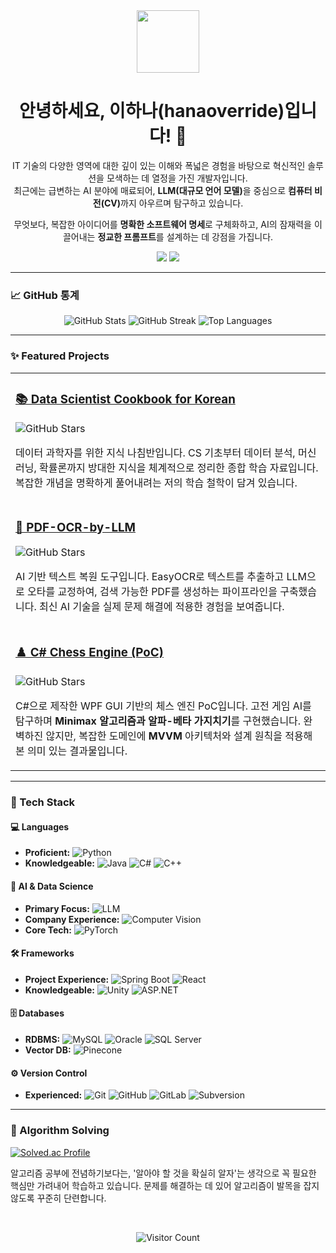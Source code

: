 <div align="center">
  <img src="https://media.giphy.com/media/WUlplcMpOCEmTGBtBW/giphy.gif" width="100">
  <h1>안녕하세요, 이하나(hanaoverride)입니다! 👋</h1>
</div>

<p align="center">
  IT 기술의 다양한 영역에 대한 깊이 있는 이해와 폭넓은 경험을 바탕으로 혁신적인 솔루션을 모색하는 데 열정을 가진 개발자입니다.<br>
  최근에는 급변하는 AI 분야에 매료되어, <strong>LLM(대규모 언어 모델)</strong>을 중심으로 <strong>컴퓨터 비전(CV)</strong>까지 아우르며 탐구하고 있습니다.
</p>

<p align="center">
  무엇보다, 복잡한 아이디어를 <strong>명확한 소프트웨어 명세</strong>로 구체화하고, AI의 잠재력을 이끌어내는 <strong>정교한 프롬프트</strong>를 설계하는 데 강점을 가집니다.
</p>

<div align="center">
  <a href="mailto:hanaoverride@gmail.com"><img src="https://img.shields.io/badge/Gmail-D14836?style=for-the-badge&logo=gmail&logoColor=white"></a>
  <a href="https://hanaoverride.tistory.com"><img src="https://img.shields.io/badge/Tistory_Blog-000000?style=for-the-badge&logo=tistory&logoColor=white"></a>
</div>

---

### 📈 GitHub 통계
<div align="center">
  <img src="https://github-readme-stats.vercel.app/api?username=hanaoverride&show_icons=true&theme=radical" alt="GitHub Stats">
  <img src="https://github-readme-streak-stats.herokuapp.com/?user=hanaoverride&theme=radical" alt="GitHub Streak">
  <img src="https://github-readme-stats.vercel.app/api/top-langs/?username=hanaoverride&layout=compact&theme=radical" alt="Top Languages">
</div>

---

### ✨ Featured Projects

<table>
  <!-- Project 1: Data Scientist Cookbook -->
  <tr>
    <td width="100%">
      <h3><a href="https://github.com/hanaoverride/data-scientist-cookbook-for-korean">📚 Data Scientist Cookbook for Korean</a></h3>
      <img src="https://img.shields.io/github/stars/hanaoverride/data-scientist-cookbook-for-korean?style=flat-square&color=white" alt="GitHub Stars">
      <p>데이터 과학자를 위한 지식 나침반입니다. CS 기초부터 데이터 분석, 머신러닝, 확률론까지 방대한 지식을 체계적으로 정리한 종합 학습 자료입니다. 복잡한 개념을 명확하게 풀어내려는 저의 학습 철학이 담겨 있습니다.</p>
    </td>
  </tr>
  <!-- Project 2: PDF-OCR-by-LLM -->
  <tr>
    <td width="100%">
      <h3><a href="https://github.com/hanaoverride/PDF-OCR-by-LLM">📄 PDF-OCR-by-LLM</a></h3>
      <img src="https://img.shields.io/github/stars/hanaoverride/PDF-OCR-by-LLM?style=flat-square&color=white" alt="GitHub Stars">
      <p>AI 기반 텍스트 복원 도구입니다. EasyOCR로 텍스트를 추출하고 LLM으로 오타를 교정하여, 검색 가능한 PDF를 생성하는 파이프라인을 구축했습니다. 최신 AI 기술을 실제 문제 해결에 적용한 경험을 보여줍니다.</p>
    </td>
  </tr>
  <!-- Project 3: C# Chess Engine -->
  <tr>
    <td width="100%">
      <h3><a href="https://github.com/hanaoverride/CSharpChessEngine">♟️ C# Chess Engine (PoC)</a></h3>
      <img src="https://img.shields.io/github/stars/hanaoverride/CSharpChessEnginePoC?style=flat-square&color=white" alt="GitHub Stars">
      <p>C#으로 제작한 WPF GUI 기반의 체스 엔진 PoC입니다. 고전 게임 AI를 탐구하며 <strong>Minimax 알고리즘과 알파-베타 가지치기</strong>를 구현했습니다. 완벽하진 않지만, 복잡한 도메인에 <strong>MVVM</strong> 아키텍처와 설계 원칙을 적용해 본 의미 있는 결과물입니다.</p>
    </td>
  </tr>
</table>

---

### 🚀 Tech Stack

#### 💻 Languages
*   **Proficient:**
    ![Python](https://img.shields.io/badge/Python-3776AB?style=for-the-badge&logo=python&logoColor=white)
*   **Knowledgeable:**
    ![Java](https://img.shields.io/badge/Java-007396?style=for-the-badge&logo=java&logoColor=white)
    ![C#](https://img.shields.io/badge/C%23-239120?style=for-the-badge&logo=c-sharp&logoColor=white)
    ![C++](https://img.shields.io/badge/C%2B%2B-00599C?style=for-the-badge&logo=cplusplus&logoColor=white)

#### 🧠 AI & Data Science
*   **Primary Focus:**
    ![LLM](https://img.shields.io/badge/Large%20Language%20Models-4285F4?style=for-the-badge&logo=google&logoColor=white)
*   **Company Experience:**
    ![Computer Vision](https://img.shields.io/badge/Computer%20Vision-FF5722?style=for-the-badge&logo=opencv&logoColor=white)
*   **Core Tech:**
    ![PyTorch](https://img.shields.io/badge/PyTorch-EE4C2C?style=for-the-badge&logo=pytorch&logoColor=white)

#### 🛠️ Frameworks
*   **Project Experience:**
    ![Spring Boot](https://img.shields.io/badge/Spring%20Boot-6DB33F?style=for-the-badge&logo=spring-boot&logoColor=white)
    ![React](https://img.shields.io/badge/React-61DAFB?style=for-the-badge&logo=react&logoColor=black)
*   **Knowledgeable:**
    ![Unity](https://img.shields.io/badge/Unity-000000?style=for-the-badge&logo=unity&logoColor=white)
    ![ASP.NET](https://img.shields.io/badge/ASP.NET-512BD4?style=for-the-badge&logo=dotnet&logoColor=white)

#### 🗄️ Databases
*   **RDBMS:**
    ![MySQL](https://img.shields.io/badge/MySQL-4479A1?style=for-the-badge&logo=mysql&logoColor=white)
    ![Oracle](https://img.shields.io/badge/Oracle-F80000?style=for-the-badge&logo=oracle&logoColor=white)
    ![SQL Server](https://img.shields.io/badge/SQL%20Server-CC2927?style=for-the-badge&logo=microsoft-sql-server&logoColor=white)
*   **Vector DB:**
    ![Pinecone](https://img.shields.io/badge/Pinecone-00A3FF?style=for-the-badge&logo=pinecone&logoColor=white)

#### ⚙️ Version Control
*   **Experienced:**
    ![Git](https://img.shields.io/badge/Git-F05032?style=for-the-badge&logo=git&logoColor=white)
    ![GitHub](https://img.shields.io/badge/GitHub-181717?style=for-the-badge&logo=github&logoColor=white)
    ![GitLab](https://img.shields.io/badge/GitLab-FCA121?style=for-the-badge&logo=gitlab&logoColor=white)
    ![Subversion](https://img.shields.io/badge/Subversion-809CC9?style=for-the-badge&logo=subversion&logoColor=white)
---

### 🌱 Algorithm Solving

[![Solved.ac Profile](http://mazassumnida.wtf/api/v2/generate_badge?boj=hanaoverride)](https://solved.ac/hanaoverride)

<p>알고리즘 공부에 전념하기보다는, '알아야 할 것을 확실히 알자'는 생각으로 꼭 필요한 핵심만 가려내어 학습하고 있습니다. 문제를 해결하는 데 있어 알고리즘이 발목을 잡지 않도록 꾸준히 단련합니다.</p>

<br>
<div align="center">
  <p><img src="https://visitor-badge.laobi.icu/badge?page_id=hanaoverride.hanaoverride" alt="Visitor Count"></p>
</div>
